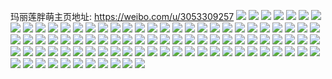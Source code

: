 玛丽莲胖萌主页地址: https://weibo.com/u/3053309257 
![](https://wx4.sinaimg.cn/mw2000/b5fdcd49ly1h7ultktutfj22522wunpd.jpg) 
![](https://wx4.sinaimg.cn/mw2000/b5fdcd49ly1h7ultitx3yj22c035l1kz.jpg) 
![](https://wx4.sinaimg.cn/mw2000/b5fdcd49ly1h7ulto25bgj21rf2cjb29.jpg) 
![](https://wx4.sinaimg.cn/mw2000/b5fdcd49ly1h7ulttzthej22c038hu12.jpg) 
![](https://wx4.sinaimg.cn/mw2000/b5fdcd49ly1h7ultv1e4vj21sk2e24qp.jpg) 
![](https://wx4.sinaimg.cn/mw2000/b5fdcd49ly1h7ultwnpjej21gw1zi7wh.jpg) 
![](https://wx4.sinaimg.cn/mw2000/b5fdcd49ly1h73g5ubmugj20wc174nhy.jpg) 
![](https://wx4.sinaimg.cn/mw2000/b5fdcd49ly1h73g60xtd0j21o0280att.jpg) 
![](https://wx4.sinaimg.cn/mw2000/b5fdcd49ly1h5vz1h0notj20wi1y71kx.jpg) 
![](https://wx4.sinaimg.cn/mw2000/b5fdcd49ly1h5po4bnihhj20wi0qzn4u.jpg) 
![](https://wx4.sinaimg.cn/mw2000/b5fdcd49ly1h4yjdseqnxj23402c0hdw.jpg) 
![](https://wx4.sinaimg.cn/mw2000/b5fdcd49ly1h4yjdose7ij21zh2hsu0y.jpg) 
![](https://wx4.sinaimg.cn/mw2000/b5fdcd49ly1h4v3artnotj21o0280qv6.jpg) 
![](https://wx4.sinaimg.cn/mw2000/b5fdcd49ly1h4v3am05tej20wi0nzwtq.jpg) 
![](https://wx4.sinaimg.cn/mw2000/b5fdcd49ly1h4tzk51iwgj21o0280b2a.jpg) 
![](https://wx4.sinaimg.cn/mw2000/b5fdcd49ly1h4kgg8woq4j228y2zenpe.jpg) 
![](https://wx4.sinaimg.cn/mw2000/b5fdcd49ly1h4kgg2u78ij21o02807wi.jpg) 
![](https://wx4.sinaimg.cn/mw2000/b5fdcd49ly1h4kggbrwh9j228e2z8kjm.jpg) 
![](https://wx4.sinaimg.cn/mw2000/b5fdcd49ly1h4kgg0epwhj21su2dpx6p.jpg) 
![](https://wx4.sinaimg.cn/mw2000/b5fdcd49ly1h4kggarn3qj221i2q2npe.jpg) 
![](https://wx4.sinaimg.cn/mw2000/b5fdcd49ly1h4kgg4mc6kj225k2upqv5.jpg) 
![](https://wx4.sinaimg.cn/mw2000/b5fdcd49ly1h3nnr0xb8qj20rq0rqtb6.jpg) 
![](https://wx4.sinaimg.cn/mw2000/b5fdcd49ly1h33heukz8ej20u00u07f8.jpg) 
![](https://wx4.sinaimg.cn/mw2000/b5fdcd49ly1h2vx79c138j21kx1kxnpd.jpg) 
![](https://wx4.sinaimg.cn/mw2000/b5fdcd49ly1h2cmgrojpqj20wi1ip19o.jpg) 
![](https://wx4.sinaimg.cn/mw2000/b5fdcd49ly1h2cmjmt8e4j20wi1j97l1.jpg) 
![](https://wx4.sinaimg.cn/mw2000/b5fdcd49ly1h1jxgnq6plj21v92ho4qp.jpg) 
![](https://wx4.sinaimg.cn/mw2000/b5fdcd49ly1h1jxgjvestj21o0280e82.jpg) 
![](https://wx4.sinaimg.cn/mw2000/b5fdcd49ly1h1jxgqmbmdj224f2que81.jpg) 
![](https://wx4.sinaimg.cn/mw2000/b5fdcd49ly1h1jxgs2gl2j2295307hdv.jpg) 
![](https://wx4.sinaimg.cn/mw2000/b5fdcd49ly1h1jxgppg37j22c0340npf.jpg) 
![](https://wx4.sinaimg.cn/mw2000/b5fdcd49ly1h1jxhwvkxtj20sc11sh45.jpg) 
![](https://wx4.sinaimg.cn/mw2000/b5fdcd49ly1h1jxgstssjj21z62mw7wh.jpg) 
![](https://wx4.sinaimg.cn/mw2000/b5fdcd49ly1h1jxgmqk41j21o0280qv6.jpg) 
![](https://wx4.sinaimg.cn/mw2000/b5fdcd49ly1h1jxglbr27j22c0340b2b.jpg) 
![](https://wx4.sinaimg.cn/mw2000/b5fdcd49ly1h1giaaswxzj22801o0hdu.jpg) 
![](https://wx4.sinaimg.cn/mw2000/b5fdcd49ly1h1giatx4yrj22801o07wi.jpg) 
![](https://wx4.sinaimg.cn/mw2000/b5fdcd49ly1h1giac0jjej22801o07wi.jpg) 
![](https://wx4.sinaimg.cn/mw2000/b5fdcd49ly1h0s3bazlidj229w1pee82.jpg) 
![](https://wx4.sinaimg.cn/mw2000/b5fdcd49ly1h0s3e90e5bj20qw0qw7bf.jpg) 
![](https://wx4.sinaimg.cn/mw2000/b5fdcd49ly1h0iz0ljp27j20u00u0wlw.jpg) 
![](https://wx4.sinaimg.cn/mw2000/b5fdcd49ly1h0iz0lw17zj20u00u0qd4.jpg) 
![](https://wx4.sinaimg.cn/mw2000/b5fdcd49ly1h0iz0m8gvqj20u00u0k1d.jpg) 
![](https://wx4.sinaimg.cn/mw2000/b5fdcd49ly1h0iz0hpju5j20wi0whn1q.jpg) 
![](https://wx4.sinaimg.cn/mw2000/b5fdcd49ly1h0iz1424tfj21o0280b2a.jpg) 
![](https://wx4.sinaimg.cn/mw2000/b5fdcd49ly1h0iz0ins0zj22c02c01ky.jpg) 
![](https://wx4.sinaimg.cn/mw2000/b5fdcd49ly1h0iz0d4bx8j20x61t5b29.jpg) 
![](https://wx4.sinaimg.cn/mw2000/b5fdcd49ly1h0iz5yxrhaj20me29n7wh.jpg) 
![](https://wx4.sinaimg.cn/mw2000/b5fdcd49ly1h0iz0kackqj22c02c01kz.jpg) 
![](https://wx4.sinaimg.cn/mw2000/b5fdcd49ly1h0iz0ak7ncj22c033ve83.jpg) 
![](https://wx4.sinaimg.cn/mw2000/b5fdcd49ly1h0iz0c9ac3j22c02c07wi.jpg) 
![](https://wx4.sinaimg.cn/mw2000/b5fdcd49ly1h0iz0h7nhgj22c02c0x6s.jpg) 
![](https://wx4.sinaimg.cn/mw2000/b5fdcd49ly1h0izyiucsmj22c02c0b2b.jpg) 
![](https://wx4.sinaimg.cn/mw2000/b5fdcd49ly1h0izygr7iyj22c02c0hdu.jpg) 
![](https://wx4.sinaimg.cn/mw2000/b5fdcd49ly1h0izyjmjlhj21m717n1kx.jpg) 
![](https://wx4.sinaimg.cn/mw2000/b5fdcd49ly1gxvp7dtsq4j216v16v4mf.jpg) 
![](https://wx4.sinaimg.cn/mw2000/003kDndvly1gvbnvahehcj626r2x0u0y02.jpg) 
![](https://wx4.sinaimg.cn/mw2000/003kDndvly1gvbnv82qsaj63402c0x6q02.jpg) 
![](https://wx4.sinaimg.cn/mw2000/003kDndvly1gvbnvbcyy7j62882yznpe02.jpg) 
![](https://wx4.sinaimg.cn/mw2000/003kDndvly1gvaj1dcdptj62c03401l002.jpg) 
![](https://wx4.sinaimg.cn/mw2000/003kDndvly1gvaj24se0mj60wi0nj45802.jpg) 
![](https://wx4.sinaimg.cn/mw2000/003kDndvly1gvaj1f28xcj62c03401l002.jpg) 
![](https://wx4.sinaimg.cn/mw2000/003kDndvly1gvaj1aa5eej624w2ui4qq02.jpg) 
![](https://wx4.sinaimg.cn/mw2000/b5fdcd49ly1gvaj3djtcej229d30h7wk.jpg) 
![](https://wx4.sinaimg.cn/mw2000/003kDndvly1gvaj1c01daj62ai33dqrb02.jpg) 
![](https://wx4.sinaimg.cn/mw2000/003kDndvly1gv6s4m77j5j62422tfb2c02.jpg) 
![](https://wx4.sinaimg.cn/mw2000/003kDndvly1gv6s49j42dj62c0340kjn02.jpg) 
![](https://wx4.sinaimg.cn/mw2000/003kDndvly1gv6s4s2r6rj62482tmb2c02.jpg) 
![](https://wx4.sinaimg.cn/mw2000/003kDndvly1gv3lf57o66j6262261qv602.jpg) 
![](https://wx4.sinaimg.cn/mw2000/003kDndvly1gv3lf88j63j62c02c0hdu02.jpg) 
![](https://wx4.sinaimg.cn/mw2000/003kDndvly1gv3lf310p2j62c02c0qv502.jpg) 
![](https://wx4.sinaimg.cn/mw2000/003kDndvly1gv3lfnsabtj628z28z7wi02.jpg) 
![](https://wx4.sinaimg.cn/mw2000/b5fdcd49ly1gv3lffh9f9j22c02bzkjl.jpg) 
![](https://wx4.sinaimg.cn/mw2000/003kDndvly1gv3lfjws9gj627s27s7wi02.jpg) 
![](https://wx4.sinaimg.cn/mw2000/b5fdcd49ly1gv3lfdfnlvj22c02c01kz.jpg) 
![](https://wx4.sinaimg.cn/mw2000/003kDndvly1gv3lfhjpluj62142131ky02.jpg) 
![](https://wx4.sinaimg.cn/mw2000/003kDndvly1gv3lfamt3bj629028ze8202.jpg) 
![](https://wx4.sinaimg.cn/mw2000/003kDndvly1gv31pykbe5j62802yonpd02.jpg) 
![](https://wx4.sinaimg.cn/mw2000/003kDndvly1gv31pzddduj62802yokjl02.jpg) 
![](https://wx4.sinaimg.cn/mw2000/003kDndvly1gv31pxiqv1j622i2s8hdv02.jpg) 
![](https://wx4.sinaimg.cn/mw2000/003kDndvly1gv31q0vs5dj61xy2l9kjn02.jpg) 
![](https://wx4.sinaimg.cn/mw2000/003kDndvly1guzmgxmrn7j61v02hcb2b02.jpg) 
![](https://wx4.sinaimg.cn/mw2000/003kDndvly1guzmgz8ispj63402c01l002.jpg) 
![](https://wx4.sinaimg.cn/mw2000/003kDndvly1guzmgvvf8jj622t2rqnpg02.jpg) 
![](https://wx4.sinaimg.cn/mw2000/003kDndvly1guofhp1dgaj61o0280b2a02.jpg) 
![](https://wx4.sinaimg.cn/mw2000/003kDndvly1guofhqz4uhj62xz27hqv702.jpg) 
![](https://wx4.sinaimg.cn/mw2000/003kDndvly1guofhvu2i4j63402c0qv902.jpg) 
![](https://wx4.sinaimg.cn/mw2000/003kDndvly1guofhsrxsbj61o0280e8202.jpg) 
![](https://wx4.sinaimg.cn/mw2000/003kDndvly1gve3fmdiiuj61o01o0b2a02.jpg) 
![](https://wx4.sinaimg.cn/mw2000/b5fdcd49ly1gve3fgbxe0j21o01o0e82.jpg) 
![](https://wx4.sinaimg.cn/mw2000/003kDndvly1gua9c1jplfj61oa1oa19c02.jpg) 
![](https://wx4.sinaimg.cn/mw2000/003kDndvly1gua9c46g5tj62c02c04qq02.jpg) 
![](https://wx4.sinaimg.cn/mw2000/003kDndvly1gua9c8zp34j61pi1pitre02.jpg) 
